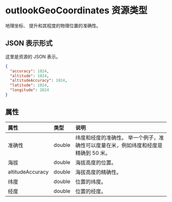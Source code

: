 # <a name="outlookgeocoordinates-resource-type"></a>outlookGeoCoordinates 资源类型

地理坐标、 提升和其程度的物理位置的准确性。

## <a name="json-representation"></a>JSON 表示形式

这里是资源的 JSON 表示。

<!-- {
  "blockType": "resource",
  "optionalProperties": [

  ],
  "@odata.type": "microsoft.graph.outlookGeoCoordinates"
}-->

```json
{
  "accuracy": 1024,
  "altitude": 1024,
  "altitudeAccuracy": 1024,
  "latitude": 1024,
  "longitude": 1024
}

```
## <a name="properties"></a>属性
| 属性     | 类型   |说明|
|:---------------|:--------|:----------|
|准确性|double|纬度和经度的准确性。 举一个例子，准确性可以度量在米，例如纬度和经度是精确到 50 米。|
|海拔|double|海拔高度的位置。|
|altitudeAccuracy|double|海拔高度的精确性。|
|纬度|double|位置的纬度。|
|经度|double|位置的经度。|

<!-- uuid: 8fcb5dbc-d5aa-4681-8e31-b001d5168d79
2015-10-25 14:57:30 UTC -->
<!-- {
  "type": "#page.annotation",
  "description": "outlookGeoCoordinates resource",
  "keywords": "",
  "section": "documentation",
  "tocPath": ""
}-->